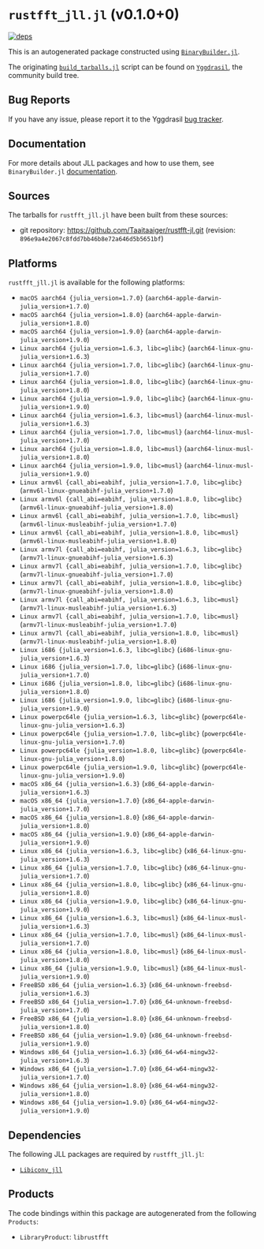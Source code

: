 # `rustfft_jll.jl` (v0.1.0+0)

[![deps](https://juliahub.com/docs/rustfft_jll/deps.svg)](https://juliahub.com/ui/Packages/rustfft_jll/TLnsY?page=2)

This is an autogenerated package constructed using [`BinaryBuilder.jl`](https://github.com/JuliaPackaging/BinaryBuilder.jl).

The originating [`build_tarballs.jl`](https://github.com/JuliaPackaging/Yggdrasil/blob/a24a801642860835ba51ec58fd51ab89eb216478/R/rustfft/build_tarballs.jl) script can be found on [`Yggdrasil`](https://github.com/JuliaPackaging/Yggdrasil/), the community build tree.

## Bug Reports

If you have any issue, please report it to the Yggdrasil [bug tracker](https://github.com/JuliaPackaging/Yggdrasil/issues).

## Documentation

For more details about JLL packages and how to use them, see `BinaryBuilder.jl` [documentation](https://docs.binarybuilder.org/stable/jll/).

## Sources

The tarballs for `rustfft_jll.jl` have been built from these sources:

* git repository: https://github.com/Taaitaaiger/rustfft-jl.git (revision: `896e9a4e2067c8fdd7bb46b8e72a646d5b5651bf`)

## Platforms

`rustfft_jll.jl` is available for the following platforms:

* `macOS aarch64 {julia_version=1.7.0}` (`aarch64-apple-darwin-julia_version+1.7.0`)
* `macOS aarch64 {julia_version=1.8.0}` (`aarch64-apple-darwin-julia_version+1.8.0`)
* `macOS aarch64 {julia_version=1.9.0}` (`aarch64-apple-darwin-julia_version+1.9.0`)
* `Linux aarch64 {julia_version=1.6.3, libc=glibc}` (`aarch64-linux-gnu-julia_version+1.6.3`)
* `Linux aarch64 {julia_version=1.7.0, libc=glibc}` (`aarch64-linux-gnu-julia_version+1.7.0`)
* `Linux aarch64 {julia_version=1.8.0, libc=glibc}` (`aarch64-linux-gnu-julia_version+1.8.0`)
* `Linux aarch64 {julia_version=1.9.0, libc=glibc}` (`aarch64-linux-gnu-julia_version+1.9.0`)
* `Linux aarch64 {julia_version=1.6.3, libc=musl}` (`aarch64-linux-musl-julia_version+1.6.3`)
* `Linux aarch64 {julia_version=1.7.0, libc=musl}` (`aarch64-linux-musl-julia_version+1.7.0`)
* `Linux aarch64 {julia_version=1.8.0, libc=musl}` (`aarch64-linux-musl-julia_version+1.8.0`)
* `Linux aarch64 {julia_version=1.9.0, libc=musl}` (`aarch64-linux-musl-julia_version+1.9.0`)
* `Linux armv6l {call_abi=eabihf, julia_version=1.7.0, libc=glibc}` (`armv6l-linux-gnueabihf-julia_version+1.7.0`)
* `Linux armv6l {call_abi=eabihf, julia_version=1.8.0, libc=glibc}` (`armv6l-linux-gnueabihf-julia_version+1.8.0`)
* `Linux armv6l {call_abi=eabihf, julia_version=1.7.0, libc=musl}` (`armv6l-linux-musleabihf-julia_version+1.7.0`)
* `Linux armv6l {call_abi=eabihf, julia_version=1.8.0, libc=musl}` (`armv6l-linux-musleabihf-julia_version+1.8.0`)
* `Linux armv7l {call_abi=eabihf, julia_version=1.6.3, libc=glibc}` (`armv7l-linux-gnueabihf-julia_version+1.6.3`)
* `Linux armv7l {call_abi=eabihf, julia_version=1.7.0, libc=glibc}` (`armv7l-linux-gnueabihf-julia_version+1.7.0`)
* `Linux armv7l {call_abi=eabihf, julia_version=1.8.0, libc=glibc}` (`armv7l-linux-gnueabihf-julia_version+1.8.0`)
* `Linux armv7l {call_abi=eabihf, julia_version=1.6.3, libc=musl}` (`armv7l-linux-musleabihf-julia_version+1.6.3`)
* `Linux armv7l {call_abi=eabihf, julia_version=1.7.0, libc=musl}` (`armv7l-linux-musleabihf-julia_version+1.7.0`)
* `Linux armv7l {call_abi=eabihf, julia_version=1.8.0, libc=musl}` (`armv7l-linux-musleabihf-julia_version+1.8.0`)
* `Linux i686 {julia_version=1.6.3, libc=glibc}` (`i686-linux-gnu-julia_version+1.6.3`)
* `Linux i686 {julia_version=1.7.0, libc=glibc}` (`i686-linux-gnu-julia_version+1.7.0`)
* `Linux i686 {julia_version=1.8.0, libc=glibc}` (`i686-linux-gnu-julia_version+1.8.0`)
* `Linux i686 {julia_version=1.9.0, libc=glibc}` (`i686-linux-gnu-julia_version+1.9.0`)
* `Linux powerpc64le {julia_version=1.6.3, libc=glibc}` (`powerpc64le-linux-gnu-julia_version+1.6.3`)
* `Linux powerpc64le {julia_version=1.7.0, libc=glibc}` (`powerpc64le-linux-gnu-julia_version+1.7.0`)
* `Linux powerpc64le {julia_version=1.8.0, libc=glibc}` (`powerpc64le-linux-gnu-julia_version+1.8.0`)
* `Linux powerpc64le {julia_version=1.9.0, libc=glibc}` (`powerpc64le-linux-gnu-julia_version+1.9.0`)
* `macOS x86_64 {julia_version=1.6.3}` (`x86_64-apple-darwin-julia_version+1.6.3`)
* `macOS x86_64 {julia_version=1.7.0}` (`x86_64-apple-darwin-julia_version+1.7.0`)
* `macOS x86_64 {julia_version=1.8.0}` (`x86_64-apple-darwin-julia_version+1.8.0`)
* `macOS x86_64 {julia_version=1.9.0}` (`x86_64-apple-darwin-julia_version+1.9.0`)
* `Linux x86_64 {julia_version=1.6.3, libc=glibc}` (`x86_64-linux-gnu-julia_version+1.6.3`)
* `Linux x86_64 {julia_version=1.7.0, libc=glibc}` (`x86_64-linux-gnu-julia_version+1.7.0`)
* `Linux x86_64 {julia_version=1.8.0, libc=glibc}` (`x86_64-linux-gnu-julia_version+1.8.0`)
* `Linux x86_64 {julia_version=1.9.0, libc=glibc}` (`x86_64-linux-gnu-julia_version+1.9.0`)
* `Linux x86_64 {julia_version=1.6.3, libc=musl}` (`x86_64-linux-musl-julia_version+1.6.3`)
* `Linux x86_64 {julia_version=1.7.0, libc=musl}` (`x86_64-linux-musl-julia_version+1.7.0`)
* `Linux x86_64 {julia_version=1.8.0, libc=musl}` (`x86_64-linux-musl-julia_version+1.8.0`)
* `Linux x86_64 {julia_version=1.9.0, libc=musl}` (`x86_64-linux-musl-julia_version+1.9.0`)
* `FreeBSD x86_64 {julia_version=1.6.3}` (`x86_64-unknown-freebsd-julia_version+1.6.3`)
* `FreeBSD x86_64 {julia_version=1.7.0}` (`x86_64-unknown-freebsd-julia_version+1.7.0`)
* `FreeBSD x86_64 {julia_version=1.8.0}` (`x86_64-unknown-freebsd-julia_version+1.8.0`)
* `FreeBSD x86_64 {julia_version=1.9.0}` (`x86_64-unknown-freebsd-julia_version+1.9.0`)
* `Windows x86_64 {julia_version=1.6.3}` (`x86_64-w64-mingw32-julia_version+1.6.3`)
* `Windows x86_64 {julia_version=1.7.0}` (`x86_64-w64-mingw32-julia_version+1.7.0`)
* `Windows x86_64 {julia_version=1.8.0}` (`x86_64-w64-mingw32-julia_version+1.8.0`)
* `Windows x86_64 {julia_version=1.9.0}` (`x86_64-w64-mingw32-julia_version+1.9.0`)

## Dependencies

The following JLL packages are required by `rustfft_jll.jl`:

* [`Libiconv_jll`](https://github.com/JuliaBinaryWrappers/Libiconv_jll.jl)

## Products

The code bindings within this package are autogenerated from the following `Products`:

* `LibraryProduct`: `librustfft`
